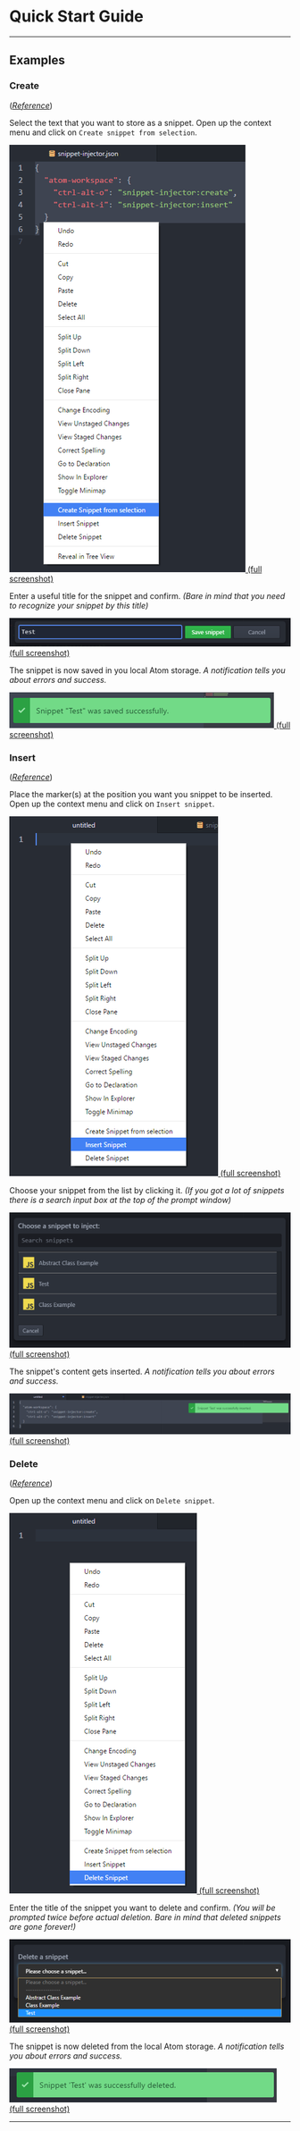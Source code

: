 # Quick Start Guide

---

## Examples
### Create
(_[Reference](README.md#commands)_)

Select the text that you want to store as a snippet.
Open up the context menu and click on `Create snippet from selection`.

[ ![](/screenshots/create_step_1-small.png) (full screenshot)](http://prntscr.com/fzcy80)

Enter a useful title for the snippet and confirm.
*(Bare in mind that you need to recognize your snippet by this title)*

[ ![](/screenshots/create_step_2-small.png) (full screenshot)](http://prntscr.com/fzcyes)

The snippet is now saved in you local Atom storage.
*A notification tells you about errors and success.*

[ ![](/screenshots/create_step_3-small.png) (full screenshot)](http://prntscr.com/fzcyjx)

### Insert
(_[Reference](README.md#commands)_)

Place the marker(s) at the position you want you snippet to be inserted.
Open up the context menu and click on `Insert snippet`.

[ ![](/screenshots/insert_step_1-small.png) (full screenshot)](http://prntscr.com/fzcyrt)

Choose your snippet from the list by clicking it.
*(If you got a lot of snippets there is a search input box at the top of the prompt window)*

[ ![](/screenshots/insert_step_2-small.png) (full screenshot)](http://prntscr.com/fzcz1q)

The snippet's content gets inserted.
*A notification tells you about errors and success.*

[ ![](/screenshots/insert_step_3-small.png) (full screenshot)](http://prntscr.com/fzcz68)

### Delete
(_[Reference](README.md#commands)_)

Open up the context menu and click on `Delete snippet`.

[ ![](/screenshots/delete_step_1-small.png) (full screenshot)](http://prntscr.com/fzczas)

Enter the title of the snippet you want to delete and confirm.
*(You will be prompted twice before actual deletion. Bare in mind that deleted snippets are gone forever!)*

[ ![](/screenshots/delete_step_2-small.png) (full screenshot)](http://prntscr.com/fzczf4)

The snippet is now deleted from the local Atom storage.
*A notification tells you about errors and success.*

[ ![](/screenshots/delete_step_3-small.png) (full screenshot)](http://prntscr.com/fzczjq)


---
